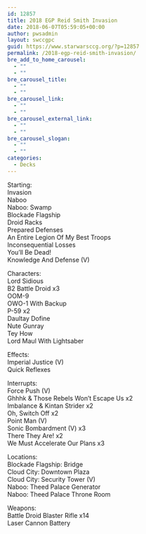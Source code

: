 ```yaml
---
id: 12857
title: 2018 EGP Reid Smith Invasion
date: 2018-06-07T05:59:05+00:00
author: pwsadmin
layout: swccgpc
guid: https://www.starwarsccg.org/?p=12857
permalink: /2018-egp-reid-smith-invasion/
bre_add_to_home_carousel:
  - ""
  - ""
bre_carousel_title:
  - ""
  - ""
bre_carousel_link:
  - ""
  - ""
bre_carousel_external_link:
  - ""
  - ""
bre_carousel_slogan:
  - ""
  - ""
categories:
  - Decks
---
```

Starting:  
Invasion  
Naboo  
Naboo: Swamp  
Blockade Flagship  
Droid Racks  
Prepared Defenses  
An Entire Legion Of My Best Troops  
Inconsequential Losses  
You&#8217;ll Be Dead!  
Knowledge And Defense (V)

Characters:  
Lord Sidious  
B2 Battle Droid x3  
OOM-9  
OWO-1 With Backup  
P-59 x2  
Daultay Dofine  
Nute Gunray  
Tey How  
Lord Maul With Lightsaber

Effects:  
Imperial Justice (V)  
Quick Reflexes

Interrupts:  
Force Push (V)  
Ghhhk & Those Rebels Won&#8217;t Escape Us x2  
Imbalance & Kintan Strider x2  
Oh, Switch Off x2  
Point Man (V)  
Sonic Bombardment (V) x3  
There They Are! x2  
We Must Accelerate Our Plans x3

Locations:  
Blockade Flagship: Bridge  
Cloud City: Downtown Plaza  
Cloud City: Security Tower (V)  
Naboo: Theed Palace Generator  
Naboo: Theed Palace Throne Room

Weapons:  
Battle Droid Blaster Rifle x14  
Laser Cannon Battery
